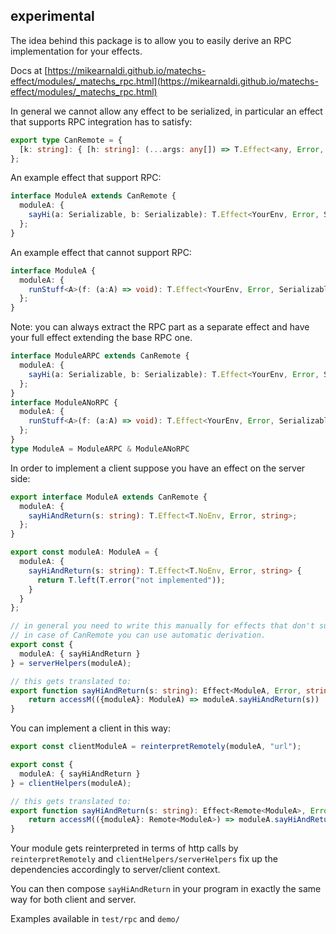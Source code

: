 ## experimental

The idea behind this package is to allow you to easily derive an RPC implementation for your effects.

Docs at [https://mikearnaldi.github.io/matechs-effect/modules/_matechs_rpc.html](https://mikearnaldi.github.io/matechs-effect/modules/_matechs_rpc.html)

In general we cannot allow any effect to be serialized, in particular an effect that supports RPC integration has to satisfy:

```ts
export type CanRemote = {
  [k: string]: { [h: string]: (...args: any[]) => T.Effect<any, Error, any> };
};
```

An example effect that support RPC:

```ts
interface ModuleA extends CanRemote {
  moduleA: {
    sayHi(a: Serializable, b: Serializable): T.Effect<YourEnv, Error, SerializableOutput>;
  };
}
```

An example effect that cannot support RPC:

```ts
interface ModuleA {
  moduleA: {
    runStuff<A>(f: (a:A) => void): T.Effect<YourEnv, Error, SerializableOutput>;
  };
}
```

Note: you can always extract the RPC part as a separate effect and have your full effect extending the base RPC one.

```ts
interface ModuleARPC extends CanRemote {
  moduleA: {
    sayHi(a: Serializable, b: Serializable): T.Effect<YourEnv, Error, SerializableOutput>;
  };
}
interface ModuleANoRPC {
  moduleA: {
    runStuff<A>(f: (a:A) => void): T.Effect<YourEnv, Error, SerializableOutput>;
  };
}
type ModuleA = ModuleARPC & ModuleANoRPC
```

In order to implement a client suppose you have an effect on the server side:

```ts
export interface ModuleA extends CanRemote {
  moduleA: {
    sayHiAndReturn(s: string): T.Effect<T.NoEnv, Error, string>;
  };
}

export const moduleA: ModuleA = {
  moduleA: {
    sayHiAndReturn(s: string): T.Effect<T.NoEnv, Error, string> {
      return T.left(T.error("not implemented"));
    }
  }
};

// in general you need to write this manually for effects that don't support CanRemote,
// in case of CanRemote you can use automatic derivation.
export const {
  moduleA: { sayHiAndReturn }
} = serverHelpers(moduleA);

// this gets translated to:
export function sayHiAndReturn(s: string): Effect<ModuleA, Error, string> {
    return accessM(({moduleA}: ModuleA) => moduleA.sayHiAndReturn(s))
}
```

You can implement a client in this way:

```ts
export const clientModuleA = reinterpretRemotely(moduleA, "url");

export const {
  moduleA: { sayHiAndReturn }
} = clientHelpers(moduleA);

// this gets translated to:
export function sayHiAndReturn(s: string): Effect<Remote<ModuleA>, Error, string> {
    return accessM(({moduleA}: Remote<ModuleA>) => moduleA.sayHiAndReturn(s))
}
```

Your module gets reinterpreted in terms of http calls by `reinterpretRemotely` and `clientHelpers/serverHelpers` fix up the dependencies accordingly to server/client context.

You can then compose `sayHiAndReturn` in your program in exactly the same way for both client and server.

Examples available in `test/rpc` and `demo/`
